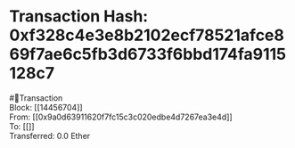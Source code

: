 
Transaction Hash: 0xf328c4e3e8b2102ecf78521afce869f7ae6c5fb3d6733f6bbd174fa9115128c7
====================================================================================
  
#💸Transaction  
Block: [[14456704]]  
From: [[0x9a0d63911620f7fc15c3c020edbe4d7267ea3e4d]]  
To: [[]]  
Transferred: 0.0 Ether